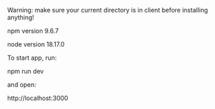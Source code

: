 Warning: make sure your current directory is in client before installing anything!

npm version 9.6.7

node version 18.17.0

To start app, run:

npm run dev

and open:

http://localhost:3000
